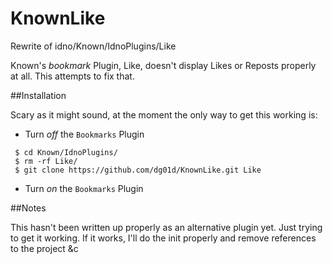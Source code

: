 # KnownLike

Rewrite of idno/Known/IdnoPlugins/Like 

Known's _bookmark_ Plugin, Like, doesn't display Likes or Reposts properly at all. This attempts to fix that.

##Installation

Scary as it might sound, at the moment the only way to get this working is:

- Turn _off_ the `Bookmarks` Plugin

```
 $ cd Known/IdnoPlugins/
 $ rm -rf Like/
 $ git clone https://github.com/dg01d/KnownLike.git Like
```

- Turn _on_ the `Bookmarks` Plugin

##Notes

This hasn't been written up properly as an alternative plugin yet. Just trying to get it working. If it works, I'll do the init properly and remove references to the project &c

